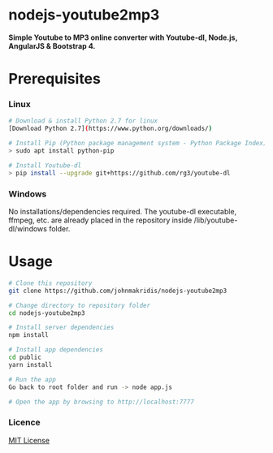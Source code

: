 # nodejs-youtube2mp3

**Simple Youtube to MP3 online converter with Youtube-dl, Node.js, AngularJS &amp; Bootstrap 4.**

# Prerequisites

### Linux
```bash
# Download & install Python 2.7 for linux
[Download Python 2.7](https://www.python.org/downloads/)

# Install Pip (Python package management system - Python Package Index)
> sudo apt install python-pip

# Install Youtube-dl 
> pip install --upgrade git+https://github.com/rg3/youtube-dl
```

### Windows
No installations/dependencies required. 
The youtube-dl executable, ffmpeg, etc. are already placed in the repository inside /lib/youtube-dl/windows folder.  


# Usage
```bash
# Clone this repository
git clone https://github.com/johnmakridis/nodejs-youtube2mp3

# Change directory to repository folder
cd nodejs-youtube2mp3

# Install server dependencies
npm install

# Install app dependencies
cd public
yarn install

# Run the app
Go back to root folder and run -> node app.js

# Open the app by browsing to http://localhost:7777
```

### Licence
<a href="https://github.com/johnmakridis/angular-electron-starter/blob/master/LICENSE" target="_blank">MIT License</a>

